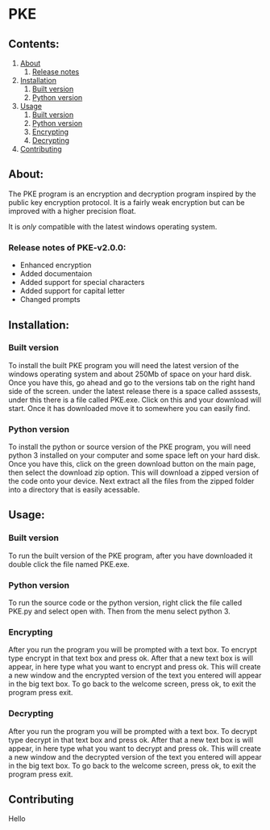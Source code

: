 # PKE
## Contents:
1. [About](#about)
   1. [Release notes](#release_notes)
2. [Installation](#installation)
   1. [Built version](#built_version)
   2. [Python version](#python_version)
3. [Usage](#usage)
   1. [Built version](#built)
   2. [Python version](#python)
   3. [Encrypting](#encrypting)
   4. [Decrypting](#decrypting)
4. [Contributing](#contributing)

## About: <a name="about"></a>
The PKE program is an encryption and decryption program inspired by 
the public key encryption protocol. It is a fairly weak encryption but 
can be improved with a higher precision float.

It is *only* compatible with the 
latest windows operating system.  
  
### Release notes of PKE-v2.0.0: <a name="release_notes"></a>
  - Enhanced encryption
  - Added documentaion
  - Added support for special characters
  - Added support for capital letter
  - Changed prompts

## Installation: <a name="installation"></a>
### Built version <a name="built_version"></a>
To install the built PKE program you will need the latest 
version of the windows operating system and about 250Mb 
of space on your hard disk. Once you have this, go ahead and 
go to the versions tab on the right hand side of the screen. 
under the latest release there is a space called asssests, under 
this there is a file called PKE.exe. Click on this and your download 
will start. Once it has downloaded move it to somewhere you can easily 
find.  

### Python version <a name="python_version"></a>
To install the python or source version of the PKE program, you will 
need python 3 installed on your computer and some space left on your hard disk. 
Once you have this, click on the green download button on the main page, 
then select the download zip option. This will download a zipped version of 
the code onto your device. Next extract all the files from the zipped folder 
into a directory that is easily acessable.


## Usage: <a name="usage"></a>
### Built version  <a name="built"></a>
To run the built version of the PKE program, after you have downloaded it double click the 
file named PKE.exe. 

### Python version <a name="python"></a>
To run the source code or the python version, right click the file called PKE.py and select 
open with. Then from the menu select python 3.

### Encrypting <a name="encrypting"></a>
After you run the program you will be prompted with a text box. To encrypt type encrypt in that 
text box and press ok. After that a new text box is will appear, in here type what you want to encrypt 
and press ok. This will create a new window and the encrypted version of the text you entered will appear in 
the big text box. To go back to the welcome screen, press ok, to exit the program press exit.

### Decrypting <a name="decrypting"></a>
After you run the program you will be prompted with a text box. To decrypt type decrypt in that 
text box and press ok. After that a new text box is will appear, in here type what you want to decrypt 
and press ok. This will create a new window and the decrypted version of the text you entered will appear in 
the big text box. To go back to the welcome screen, press ok, to exit the program press exit.

## Contributing <a name="contributing"></a>

Hello


